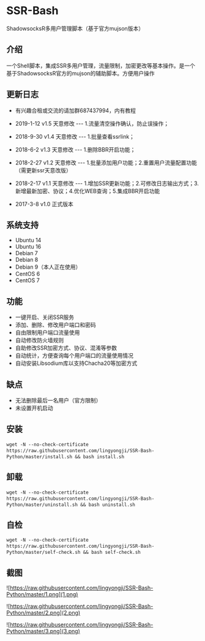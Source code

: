 # SSR-Bash #
ShadowsocksR多用户管理脚本（基于官方mujson版本）

## 介绍 ##
一个Shell脚本，集成SSR多用户管理，流量限制，加密更改等基本操作。是一个基于ShadowsocksR官方的mujson的辅助脚本。方便用户操作

## 更新日志 ##
- 有兴趣合租或交流的请加群687437994，内有教程

- 2019-1-12 v1.5 天意修改
--- 1.流量清空操作确认，防止误操作；
- 2018-9-30 v1.4 天意修改
--- 1.批量查看ssrlink；
- 2018-6-2 v1.3 天意修改
--- 1.删除BBR开启功能；
- 2018-2-27 v1.2 天意修改
--- 1.批量添加用户功能；2.重置用户流量配置功能（需更新ssr天意改版）
- 2018-2-17 v1.1 天意修改
--- 1.增加SSR更新功能；2.可修改日志输出方式；3.新增最新加密、协议；4.优化WEB查询；5.集成BBR开启功能
- 2017-3-8 v1.0 正式版本

## 系统支持 ##
* Ubuntu 14
* Ubuntu 16
* Debian 7
* Debian 8
* Debian 9（本人正在使用）
* CentOS 6
* CentOS 7

## 功能 ##
- 一键开启、关闭SSR服务
- 添加、删除、修改用户端口和密码
- 自由限制用户端口流量使用
- 自动修改防火墙规则
- 自助修改SSR加密方式、协议、混淆等参数
- 自动统计，方便查询每个用户端口的流量使用情况
- 自动安装Libsodium库以支持Chacha20等加密方式

## 缺点 ##
- 无法删除最后一名用户（官方限制）
- 未设置开机启动

## 安装 ##
    wget -N --no-check-certificate https://raw.githubusercontent.com/lingyongji/SSR-Bash-Python/master/install.sh && bash install.sh

## 卸载 ##
    wget -N --no-check-certificate https://raw.githubusercontent.com/lingyongji/SSR-Bash-Python/master/uninstall.sh && bash uninstall.sh
    
## 自检 ##
    wget -N --no-check-certificate https://raw.githubusercontent.com/lingyongji/SSR-Bash-Python/master/self-check.sh && bash self-check.sh

## 截图 ##
![https://raw.githubusercontent.com/lingyongji/SSR-Bash-Python/master/1.png](1.png)

![https://raw.githubusercontent.com/lingyongji/SSR-Bash-Python/master/2.png](2.png)

![https://raw.githubusercontent.com/lingyongji/SSR-Bash-Python/master/3.png](3.png)

